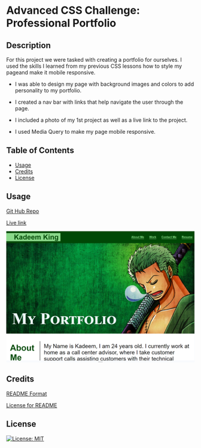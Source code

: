 # Advanced CSS Challenge: Professional Portfolio

## Description

For this project we were tasked with creating a portfolio for ourselves. I used the skills I learned from my previous CSS lessons how to style my pageand make it mobile responsive. 

- I was able to design my page with background images and colors to add personality to my portfolio. 

- I created a nav bar with links that help navigate the user through the page. 

- I included a photo of my 1st project as well as a live link to the project. 

- I used Media Query to make my page mobile responsive.

## Table of Contents

- [Usage](#usage)
- [Credits](#credits)
- [License](#license)

## Usage

<a href="https://github.com/Kadeemking/Module-2-Challenge.git">Git Hub Repo</a>

<a href="https://kadeemking.github.io/Module-2-Challenge/">Live link</a>

![alt text](assets/images/screenshot2.png)


## Credits

<a href="https://coding-boot-camp.github.io/full-stack/github/professional-readme-guide">README Format</a> 

<a href="https://gist.github.com/lukas-h/2a5d00690736b4c3a7ba">License for README</a>

## License

[![License: MIT](https://img.shields.io/badge/License-MIT-yellow.svg)](https://opensource.org/licenses/MIT)


